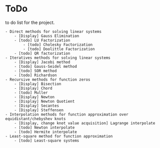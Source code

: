 # ToDo

to do list for the project.

	- Direct methods for solving linear systems
		- [Display] Gauss Elimination
		- [todo] LU Factorization
			- [todo] Cholesky Factorization
			- [todo] Doolittle Factorization
		- [todo] QR factorization
	- Iteratives methods for solving linear systems
		- [Display] Jacobi method
		- [todo] Gauss-Seidel method
		- [todo] SOR method
		- [todo] Richardson
	- Recursive methods for function zeros
		- [Display] Bisection
		- [Display] Chord
		- [todo] Muller
		- [Display] Newton
		- [Display] Newton Quotient
		- [Display] Secantes
		- [Display] Steffensen
	- Interpolation methods for function approximation over equidistant/chebyshev knots
		- [Display, change knot value acquisition] Lagrange interpolate
		- [todo] Newton interpolate
		- [todo] Hermite interpolate
	- Least-square method for function approximation
		- [todo] Least-square systems